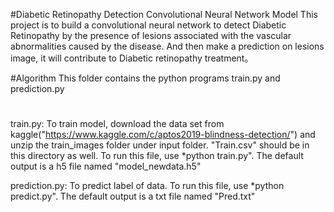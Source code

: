 ﻿
#Diabetic Retinopathy Detection Convolutional Neural Network Model
This project is to build a convolutional neural network to detect Diabetic Retinopathy by the presence of lesions associated with the vascular abnormalities caused by the disease. And then make a prediction on lesions image, it will contribute to Diabetic retinopathy treatment。

#Algorithm
This folder contains the python programs train.py and prediction.py
#
train.py: To train model, download the data set from kaggle("https://www.kaggle.com/c/aptos2019-blindness-detection/") and unzip the train_images folder under input folder.
"Train.csv" should be in this directory as well. To run this file, use *python train.py". The default output is a h5 file named "model_newdata.h5"

prediction.py: To predict label of data. To run this file, use *python predict.py". The default output is a txt file named "Pred.txt"